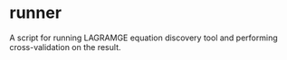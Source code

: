 # runner
A script for running LAGRAMGE equation discovery tool and performing cross-validation on the result.
